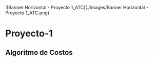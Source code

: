 ![Banner Horizontal - Proyecto 1_ATC](./images/Banner Horizontal - Proyecto 1_ATC.png)
# Proyecto-1
## Algoritmo de Costos
